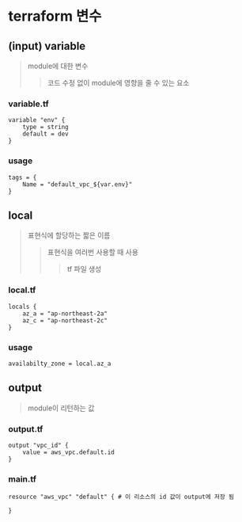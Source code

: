 # terraform 변수

## (input) variable

> module에 대한 변수
>
> > 코드 수정 없이 module에 영향을 줄 수 있는 요소

### variable.tf

```
variable "env" {
    type = string
    default = dev
}
```

### usage

```
tags = {
    Name = "default_vpc_${var.env}"
}
```

## local

> 표현식에 할당하는 짧은 이름
>
> > 표현식을 여러번 사용할 때 사용
> >
> > > tf 파일 생성

### local.tf

```
locals {
    az_a = "ap-northeast-2a"
    az_c = "ap-northeast-2c"
}
```

### usage

```
availabilty_zone = local.az_a
```

## output

> module이 리턴하는 값

### output.tf

```
output "vpc_id" {
    value = aws_vpc.default.id
}
```

### main.tf

```
resource "aws_vpc" "default" { # 이 리소스의 id 값이 output에 저장 됨

}
```
